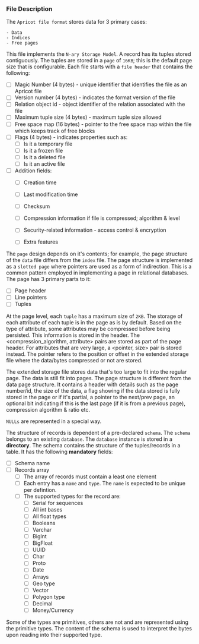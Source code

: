 ### File Description

The `Apricot file format` stores data for 3 primary cases:

    - Data
    - Indices
    - Free pages

This file implements the `N-ary Storage Model`. A record has its tuples stored contiguously. The tuples are stored in a `page` of `16KB`; this is the default page size that is configurable. Each file starts with  a `file header` that contains the following:

  - [ ] Magic Number (4 bytes) -  unique identifier that identifies the file as an Apricot file
  - [ ] Version number (4 bytes) - indicates the format version of the file
  - [ ] Relation object id - object identifier of the relation associated with the file
  - [ ] Maximum tuple size (4 bytes) - maximum tuple size allowed
  - [ ] Free space map (16 bytes) - pointer to the free space map within the file which keeps track of free blocks
  - [ ] Flags (4 bytes) - indicates properties such as:
    - [ ] Is it a temporary file
    - [ ] Is it a frozen file
    - [ ] Is it a deleted file
    - [ ] Is it an active file
  - [ ] Addition fields:
    - [ ] Creation time
    - [ ] Last modification time
    - [ ] Checksum
    - [ ] Compression information if file is compressed; algorithm & level
    - [ ] Security-related information - access control & encryption
    - [ ] Extra features


The `page` design depends on it's contents; for example, the page structure of the `data` file differs from the `index` file. The page structure is implemented as a `slotted page` where pointers are used as a form of indirection. This is a common pattern employed in implementing a page in relational databases. The page has 3 primary parts to it:

  - [ ] Page header
  - [ ] Line pointers
  - [ ] Tuples

At the page level, each `tuple` has a maximum size of `2KB`. The storage of each attribute of each tuple is in the page as is by default. Based on the type of attribute, some attributes may be compressed before being persisted. This information is stored in the header. The <compression_algorithm, attribute> pairs are stored as part of the page header. For attributes that are very large, a <pointer, size> pair is stored instead. The pointer refers to the position or offset in the extended storage file where the data/bytes compressed or not are stored.

The extended storage file stores data that's too large to fit into the regular page. The data is still fit into pages. The page structure is different from the data page structure. It contains a header with details such as the page number/id, the size of the data, a flag showing if the data stored is fully stored in the page or if it's partial, a pointer to the next/prev page, an optional bit indicating if this is the last page (if it is from a previous page), compression algorithm & ratio etc. 

`NULLs` are represented in a special way.

The structure of records is dependent of a pre-declared `schema`. The `schema` belongs to an existing `database`. The `database` instance is stored in a __directory__. The schema contains the structure of the tuples/records in a table. It has the following __mandatory__ fields:
  - [ ] Schema name
  - [ ] Records array
    - [ ] The array of records must contain a least one element
    - [ ] Each entry has a `name` and `type`. The `name` is expected to be unique per defintion.
    - [ ] The supported types for the record are:
      - [ ] Serial for sequences
      - [ ] All int bases
      - [ ] All float types
      - [ ] Booleans
      - [ ] Varchar
      - [ ] BigInt
      - [ ] BigFloat
      - [ ] UUID
      - [ ] Char
      - [ ] Proto
      - [ ] Date
      - [ ] Arrays
      - [ ] Geo type
      - [ ] Vector
      - [ ] Polygon type
      - [ ] Decimal
      - [ ] Money/Currency

Some of the types are primitives, others are not and are represented using the primitive types. The content of the schema is used to interpret the bytes upon reading into their supported type.

